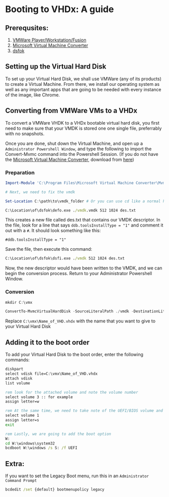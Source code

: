 # Booting to VHDx: A guide

## Prerequsites:

1. [VMWare Player/Workstation/Fusion](https://www.vmware.com/products/personal-desktop-virtualization.html)
2. [Microsoft Virtual Machine Converter](https://www.microsoft.com/en-us/download/confirmation.aspx?id=42497)
3. [dsfok](https://www.mysysadmintips.com/-downloads-/Windows/Servers/dsfok.zip)

## Setting up the Virtual Hard Disk

To set up your Virtual Hard Disk, we shall use VMWare (any of its products) to create a Virtual Machine. From there, we install our operating system as well as any important apps that are going to be needed with every instance of the image, like Chrome.

## Converting from VMWare VMs to a VHDx

To convert a VMWare VHDK to a VHDx bootable virtual hard disk, you first need to make sure that your VMDK is stored one one single file, preferrably with no snapshots.

Once you are done, shut down the Virtual Machine, and open up a 
`Administrator Powershell Window`, and type the following to import the Convert-Mvmc command into the Powershell Session. (If you do not have the [Microsoft Virtual Machine Converter](https://www.microsoft.com/en-us/download/confirmation.aspx?id=42497), download from [here](https://www.microsoft.com/en-us/download/confirmation.aspx?id=42497&6B49FDFB-8E5B-4B07-BC31-15695C5A2143=1))

### Preparation

```Powershell
Import-Module 'C:\Program Files\Microsoft Virtual Machine Converter\MvmcCmdlet.psd1'

# Next, we need to fix the vmdk

Set-Location C:\path\to\vmdk_folder # Or you can use cd like a normal human being
```

```cmd
C:\Location\of\dsfok\defo.exe ./vmdk.vmdk 512 1024 des.txt
```

This creates a new file called des.txt that contains our VMDK descriptor. In the file, look for a line that says `ddb.toolsInstallType = "1"` and comment it out with a `#`. It should look something like this:

`#ddb.toolsInstallType = "1"`

Save the file, then execute this command:

```cmd
C:\Location\of\dsfok\dsfi.exe ./vmdk 512 1024 des.txt
```

Now, the new descriptor would have been written to the VMDK, and we can begin the conversion process. Return to your Administrator Powershell Window.

### Conversion

```Powershell
mkdir C:\vmx

ConvertTo-MvmcVirtualHardDisk -SourceLiteralPath ./vmdk -DestinationLiteralPath C:\vmx\Name_Of_VHd.vhdx -VhdFormat Vhdx -VhdType DynamicHardDisk
```

Replace `C:\vmx\Name_of_VHD.vhdx` with the name that you want to give to your Virtual Hard Disk

## Adding it to the boot order

To add your Virtual Hard Disk to the boot order, enter the following commands:

```cmd
diskpart
select vdisk file=C:\vmx\Name_of_VHD.vhdx
attach vdisk
list volume

rem look for the attached volume and note the volume number
select volume 3 :: for example
assign letter=w

rem At the same time, we need to take note of the UEFI/BIOS volume and assign a letter to it
select volume 1
assign letter=s
exit

rem Lastly, we are going to add the boot option
W:
cd W:\windows\system32
bcdboot W:\windows /s S: /f UEFI
```

## Extra:

If you want to set the Legacy Boot menu, run this in an `Administrator Command Prompt`

```cmd
bcdedit /set {default} bootmenupolicy legacy
```
